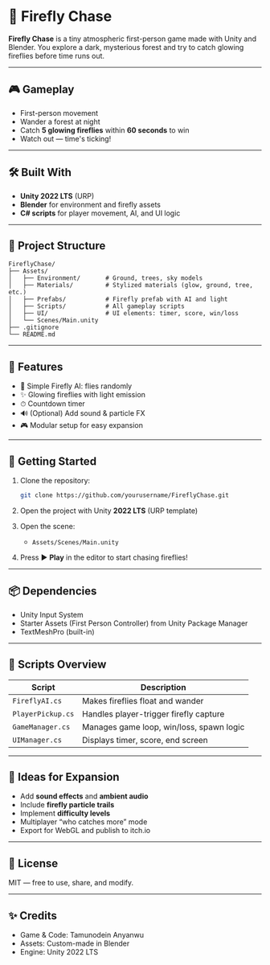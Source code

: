 # 🌌 Firefly Chase

**Firefly Chase** is a tiny atmospheric first-person game made with Unity and Blender. You explore a dark, mysterious forest and try to catch glowing fireflies before time runs out.

---

## 🎮 Gameplay

- First-person movement
- Wander a forest at night
- Catch **5 glowing fireflies** within **60 seconds** to win
- Watch out — time's ticking!

---

## 🛠 Built With

- **Unity 2022 LTS** (URP)
- **Blender** for environment and firefly assets
- **C# scripts** for player movement, AI, and UI logic

---

## 📂 Project Structure

```
FireflyChase/
├── Assets/
│   ├── Environment/       # Ground, trees, sky models
│   ├── Materials/         # Stylized materials (glow, ground, tree, etc.)
│   ├── Prefabs/           # Firefly prefab with AI and light
│   ├── Scripts/           # All gameplay scripts
│   ├── UI/                # UI elements: timer, score, win/loss
│   └── Scenes/Main.unity
├── .gitignore
└── README.md
```

---

## 🎯 Features

- 🧠 Simple Firefly AI: flies randomly
- ✨ Glowing fireflies with light emission
- ⏱ Countdown timer
- 🔊 (Optional) Add sound & particle FX
- 🎮 Modular setup for easy expansion

---

## 🚀 Getting Started

1. Clone the repository:
   ```bash
   git clone https://github.com/yourusername/FireflyChase.git
   ```

2. Open the project with Unity **2022 LTS** (URP template)

3. Open the scene:
   - `Assets/Scenes/Main.unity`

4. Press ▶️ **Play** in the editor to start chasing fireflies!

---

## 📦 Dependencies

- Unity Input System
- Starter Assets (First Person Controller) from Unity Package Manager
- TextMeshPro (built-in)

---

## 🧠 Scripts Overview

| Script | Description |
|--------|-------------|
| `FireflyAI.cs` | Makes fireflies float and wander |
| `PlayerPickup.cs` | Handles player-trigger firefly capture |
| `GameManager.cs` | Manages game loop, win/loss, spawn logic |
| `UIManager.cs` | Displays timer, score, end screen |

---

## 🧪 Ideas for Expansion

- Add **sound effects** and **ambient audio**
- Include **firefly particle trails**
- Implement **difficulty levels**
- Multiplayer “who catches more” mode
- Export for WebGL and publish to itch.io

---

## 📜 License

MIT — free to use, share, and modify.

---

## ✨ Credits

- Game & Code: Tamunodein Anyanwu
- Assets: Custom-made in Blender
- Engine: Unity 2022 LTS
